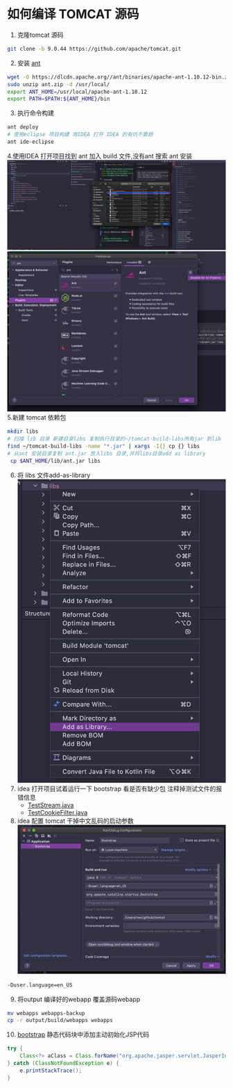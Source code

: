 # 如何编译 TOMCAT 源码
1. 克隆tomcat 源码
```bash
git clone -b 9.0.44 https://github.com/apache/tomcat.git
```
2. 安装 [ant](https://dlcdn.apache.org//ant/binaries/apache-ant-1.10.12-bin.zip) 
```bash
wget -O https://dlcdn.apache.org//ant/binaries/apache-ant-1.10.12-bin.zip
sudo unzip ant.zip -d /usr/local/
export ANT_HOME=/usr/local/apache-ant-1.10.12
export PATH=$PATH:${ANT_HOME}/bin
```
3. 执行命令构建
```bash
ant deploy
# 使用eclipse 项目构建 用IDEA 打开 IDEA 的有坑不要趟
ant ide-eclipse
```
4.使用IDEA 打开项目找到 ant 加入 build 文件,没有ant 搜索 ant 安装
![ant](./img/ant.jpg)
![ant2](./img/ant2.png)
5.新建 tomcat 依赖包
```bash
mkdir libs
# 扫描 lib 目录 新建目录libs 复制执行目录的~/tomcat-build-libs所有jar 到lib
find ~/tomcat-build-libs -name "*.jar" | xargs -I{} cp {} libs
# 从ant 安装目录复制 ant.jar 放入libs 目录,并将libs目录add as library
 cp $ANT_HOME/lib/ant.jar libs
```
6. 将 libs 文件add-as-library
   ![add-as-library](./img/add-as-library.jpg)
7. idea 打开项目试着运行一下 bootstrap 看是否有缺少包 注释掉测试文件的报错信息 
   * [TestStream.java](https://github.com/huyiyu/tomcat/blob/huyiyu/test/org/apache/coyote/http2/TestStream.java)
   * [TestCookieFilter.java](https://github.com/huyiyu/tomcat/blob/huyiyu/test/util/TestCookieFilter.java)
8. idea 配置 tomcat 干掉中文乱码的启动参数
   ![启动参数](./img/vm.png)
```bash
-Duser.language=en_US
```
9. 将output 编译好的webapp 覆盖源码webapp
```bash
mv webapps webapps-backup
cp -r output/build/webapps webapps
```
10. [bootstrap](https://github.com/huyiyu/tomcat/blob/huyiyu/java/org/apache/catalina/startup/Bootstrap.java#L142) 静态代码块中添加主动初始化JSP代码
```java
try {
    Class<?> aClass = Class.forName("org.apache.jasper.servlet.JasperInitializer");
} catch (ClassNotFoundException e) {
    e.printStackTrace();
}
```